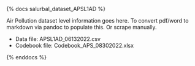 {% docs salurbal_dataset_APSL1AD %}

Air Pollution dataset level information goes here. To convert pdf/word to markdown via pandoc to populate this. Or scrape manually.

- Data file: APSL1AD_06132022.csv
- Codebook file: Codebook_APS_08302022.xlsx
 
{% enddocs %}